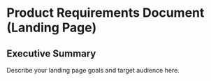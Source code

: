 # Product Requirements Document (Landing Page)

## Executive Summary
Describe your landing page goals and target audience here. 